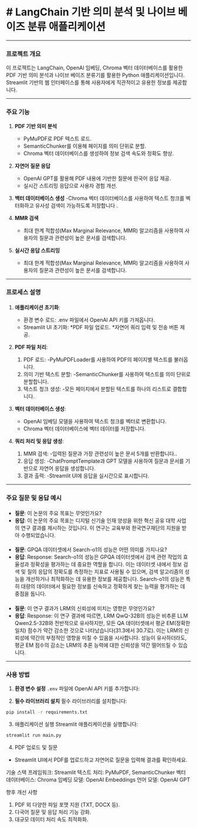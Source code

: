# # LangChain 기반 의미 분석 및 나이브 베이즈 분류 애플리케이션

---

### 프로젝트 개요
이 프로젝트는 LangChain, OpenAI 임베딩, Chroma 벡터 데이터베이스를 활용한 PDF 기반 의미 분석과 나이브 베이즈 분류기를 활용한 Python 애플리케이션입니다. Streamlit 기반의 웹 인터페이스를 통해 사용자에게 직관적이고 유용한 정보를 제공합니다.

---

### 주요 기능

1. **PDF 기반 의미 분석**
   - PyMuPDF로 PDF 텍스트 로드.
   - SemanticChunker를 이용해 페이지를 의미 단위로 분할.
   - Chroma 벡터 데이터베이스를 생성하여 정보 검색 속도와 정확도 향상.

2. **자연어 질문 응답**
   - OpenAI GPT를 활용해 PDF 내용에 기반한 질문에 한국어 응답 제공.
   - 실시간 스트리밍 응답으로 사용자 경험 개선.

3. **백터 데이터베이스 생성**
   -Chroma 벡터 데이터베이스를 사용하여 텍스트 청크를 벡터화하고 유사성 검색이 가능하도록 저장합니다 .

4. **MMR 검색**
   - 최대 한계 적합성(Max Marginal Relevance, MMR) 알고리즘을 사용하여 사용자의 질문과 관련성이 높은 문서를 검색합니다.

5. **실시간 응답 스트리밍**
   - 최대 한계 적합성(Max Marginal Relevance, MMR) 알고리즘을 사용하여 사용자의 질문과 관련성이 높은 문서를 검색합니다.
---

### 프로세스 설명

#### 
1. **애플리케이션 초기화**:
   - 환경 변수 로드: .env 파일에서 OpenAI API 키를 가져옵니다.
   - Streamlit UI 초기화:
       *PDF 파일 업로드.
       *자연어 쿼리 입력 및 전송 버튼 제공.

2. **PDF 파일 처리**:
      1. PDF 로드:
         -PyMuPDFLoader를 사용하여 PDF의 페이지별 텍스트를 불러옵니다.
      2. 의미 기반 텍스트 분할:
         -SemanticChunker를 사용하여 텍스트를 의미 단위로 분할합니다.
      3. 텍스트 청크 생성:
         -모든 페이지에서 분할된 텍스트를 하나의 리스트로 결합합니다.

3. **벡터 데이터베이스 생성**:
   - OpenAI 임베딩 모델을 사용하여 텍스트 청크를 벡터로 변환합니다.
   - Chroma 벡터 데이터베이스에 벡터 데이터를 저장합니다.

4. **쿼리 처리 및 응답 생성**:
    1. MMR 검색:
         -입력된 질문과 가장 관련성이 높은 문서 5개를 반환합니다..
      2. 응답 생성:
         -ChatPromptTemplate과 GPT 모델을 사용하여 질문과 문서를 기반으로           자연어 응답을 생성합니다.
      3. 결과 출력:
         -Streamlit UI에 응답을 실시간으로 표시합니다.
---

### 주요 질문 및 응답 예시

#### 
- **질문**: 이 논문의 주요 목표는 무엇인가요?
- **응답**: 
  이 논문의 주요 목표는 디지털 신기술 인재 양성을 위한 혁신 공유 대학 사업의 연구 결과를 제시하는 것입니다. 이 연구는 교육부와 한국연구재단의 지원을 받아 수행되었습니다.

#### 
- **질문**: GPQA 데이터셋에서 Search-o1의 성능은 어떤 의미를 가지나요?
- **응답**: 
  Response: Search-o1의 성능은 GPQA 데이터셋에서 검색 관련 작업의 효율성과 정확성을 평가하는 데 중요한 역할을 합니다. 이는 데이터셋 내에서 정보 검색 및 질의 응답의 정확도를 측정하는 지표로 사용될 수 있으며, 검색 알고리즘의 성능을 개선하거나 최적화하는 데 유용한 정보를 제공합니다. Search-o1의 성능은 특히 대량의 데이터에서 필요한 정보를 신속하고 정확하게 찾는 능력을 평가하는 데 중점을 둡니다.
#### 
- **질문**: 이 연구 결과가 LRM의 신뢰성에 미치는 영향은 무엇인가요?
- **응답**:
  Response: 이 연구 결과에 따르면, LRM QwQ-32B의 성능은 비추론 LLM Qwen2.5-32B와 전반적으로 유사하지만, 모든 QA 데이터셋에서 평균 EM(정확한 일치) 점수가 약간 감소한 것으로 나타났습니다(31.3에서 30.7로). 이는 LRM의 신뢰성에 약간의 부정적인 영향을 미칠 수 있음을 시사합니다. 성능이 유사하더라도, 평균 EM 점수의 감소는 LRM의 추론 능력에 대한 신뢰성을 약간 떨어뜨릴 수 있습니다.

---

### 사용 방법

1. **환경 변수 설정**
   `.env` 파일에 OpenAI API 키를 추가합니다:


2. **필수 라이브러리 설치**
필수 라이브러리를 설치합니다:
```bash
pip install -r requirements.txt
```
3. 애플리케이션 실행 Streamlit 애플리케이션을 실행합니다:
```bash
streamlit run main.py
```
4. PDF 업로드 및 질문
- Streamlit UI에서 PDF를 업로드하고 자연어로 질문을 입력해 결과를 확인하세요.


기술 스택
프레임워크: Streamlit
텍스트 처리: PyMuPDF, SemanticChunker
벡터 데이터베이스: Chroma
임베딩 모델: OpenAI Embeddings
언어 모델: OpenAI GPT

향후 개선 사항
1. PDF 외 다양한 파일 포맷 지원 (TXT, DOCX 등).
2. 다국어 질문 및 응답 처리 기능 강화.
3. 대규모 데이터 처리 속도 최적화화.

